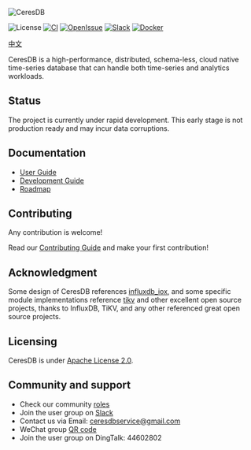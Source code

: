![CeresDB](docs/logo/CeresDB.png)

![License](https://img.shields.io/badge/license-Apache--2.0-green.svg)
[![CI](https://github.com/CeresDB/ceresdb/actions/workflows/ci.yml/badge.svg)](https://github.com/CeresDB/ceresdb/actions/workflows/ci.yml)
[![OpenIssue](https://img.shields.io/github/issues/CeresDB/ceresdb)](https://github.com/CeresDB/ceresdb/issues)
[![Slack](https://badgen.net/badge/Slack/Join%20CeresDB/0abd59?icon=slack)](https://join.slack.com/t/ceresdbcommunity/shared_invite/zt-1dcbv8yq8-Fv8aVUb6ODTL7kxbzs9fnA)
[![Docker](https://img.shields.io/docker/v/ceresdb/ceresdb-server?logo=docker)](https://hub.docker.com/r/ceresdb/ceresdb-server)

[中文](./README-CN.md)

CeresDB is a high-performance, distributed, schema-less, cloud native time-series database that can handle both time-series and analytics workloads.

## Status
The project is currently under rapid development. This early stage is not production ready and may incur data corruptions.


## Documentation
- [User Guide](https://docs.ceresdb.io/)
- [Development Guide](https://docs.ceresdb.io/dev/compile_run.html)
- [Roadmap](https://docs.ceresdb.io/dev/roadmap.html)

## Contributing
Any contribution is welcome!

Read our [Contributing Guide](CONTRIBUTING.md) and make your first contribution!

## Acknowledgment
Some design of CeresDB references [influxdb_iox](https://github.com/influxdata/influxdb_iox), and some specific module implementations reference [tikv](https://github.com/tikv/tikv) and other excellent open source projects, thanks to InfluxDB, TiKV, and any other referenced great open source projects.

## Licensing
CeresDB is under [Apache License 2.0](./LICENSE).

## Community and support
- Check our community [roles](docs/community/ROLES.md)
- Join the user group on [Slack](https://join.slack.com/t/ceresdbcommunity/shared_invite/zt-1dcbv8yq8-Fv8aVUb6ODTL7kxbzs9fnA)
- Contact us via Email: ceresdbservice@gmail.com
- WeChat group [QR code](https://github.com/CeresDB/assets/blob/main/WeChatQRCode.jpg)
- Join the user group on DingTalk: 44602802
